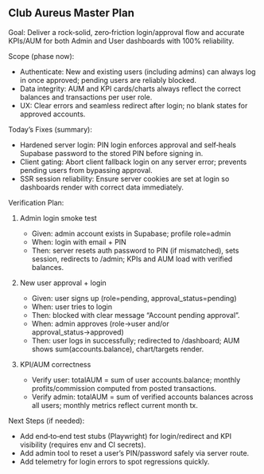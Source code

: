 ## Club Aureus Master Plan

Goal: Deliver a rock‑solid, zero‑friction login/approval flow and accurate KPIs/AUM for both Admin and User dashboards with 100% reliability.

Scope (phase now):
- Authenticate: New and existing users (including admins) can always log in once approved; pending users are reliably blocked.
- Data integrity: AUM and KPI cards/charts always reflect the correct balances and transactions per user role.
- UX: Clear errors and seamless redirect after login; no blank states for approved accounts.

Today’s Fixes (summary):
- Hardened server login: PIN login enforces approval and self‑heals Supabase password to the stored PIN before signing in.
- Client gating: Abort client fallback login on any server error; prevents pending users from bypassing approval.
- SSR session reliability: Ensure server cookies are set at login so dashboards render with correct data immediately.

Verification Plan:
1) Admin login smoke test
   - Given: admin account exists in Supabase; profile role=admin
   - When: login with email + PIN
   - Then: server resets auth password to PIN (if mismatched), sets session, redirects to /admin; KPIs and AUM load with verified balances.

2) New user approval + login
   - Given: user signs up (role=pending, approval_status=pending)
   - When: user tries to login
   - Then: blocked with clear message “Account pending approval”.
   - When: admin approves (role→user and/or approval_status→approved)
   - Then: user logs in successfully; redirected to /dashboard; AUM shows sum(accounts.balance), chart/targets render.

3) KPI/AUM correctness
   - Verify user: totalAUM = sum of user accounts.balance; monthly profits/commission computed from posted transactions.
   - Verify admin: totalAUM = sum of verified accounts balances across all users; monthly metrics reflect current month tx.

Next Steps (if needed):
- Add end‑to‑end test stubs (Playwright) for login/redirect and KPI visibility (requires env and CI secrets).
- Add admin tool to reset a user’s PIN/password safely via server route.
- Add telemetry for login errors to spot regressions quickly.

